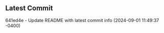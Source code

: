 
## Latest Commit
641ed4e - Update README with latest commit info (2024-09-01 11:49:37 -0400) <Yunxi-Zhou>
